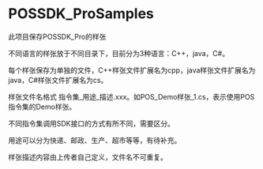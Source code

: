 # POSSDK_ProSamples

此项目保存POSSDK_Pro的样张

不同语言的样张放于不同目录下，目前分为3种语言：C++，java，C#。

每个样张保存为单独的文件，C++样张文件扩展名为cpp，java样张文件扩展名为java，C#样张文件扩展名为cs。

样张文件名格式 指令集_用途_描述.xxx。如POS_Demo样张_1.cs，表示使用POS指令集的Demo样张。

不同指令集调用SDK接口的方式有所不同，需要区分。

用途可以分为快递、邮政、生产、超市等等，有待补充。

样张描述内容由上传者自己定义，文件名不可重复。

